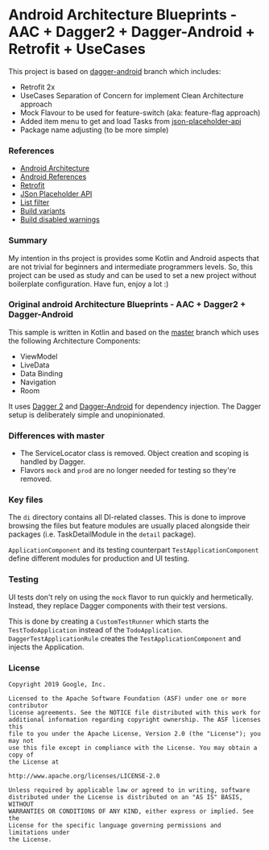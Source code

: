 # Android Architecture Blueprints - AAC + Dagger2 + Dagger-Android + Retrofit + UseCases
This project is based on [dagger-android](https://github.com/android/architecture-samples/tree/dagger-android)
branch which includes:
 - Retrofit 2x
 - UseCases Separation of Concern for implement Clean Architecture approach
 - Mock Flavour to be used for feature-switch (aka: feature-flag approach)
 - Added item menu to get and load Tasks from [json-placeholder-api](https://jsonplaceholder.typicode.com/posts)
 - Package name adjusting (to be more simple)

### References
 - [Android Architecture](https://github.com/android/architecture-samples/tree/dagger-android)
 - [Android References](https://github.com/amitshekhariitbhu/awesome-android-complete-reference/blob/master/README.md)
 - [Retrofit](https://proandroiddev.com/mvp-architecture-with-kotlin-dagger-2-retrofit-rxandroid-and-databinding-17bffe27393d)
 - [JSon Placeholder API](https://jsonplaceholder.typicode.com/posts)
 - [List filter](https://grokonez.com/kotlin/kotlin-list-filter-methods-example)
 - [Build variants](https://developer.android.com/studio/build/build-variants)
 - [Build disabled warnings](https://stackoverflow.com/questions/34692950/how-to-disable-android-studio-code-style-warning-can-be-simplified-to)

### Summary
My intention in ths project is provides some Kotlin and Android aspects that are not trivial for beginners and intermediate
programmers levels. So, this project can be used as study and can be used to set a new project without boilerplate configuration.
Have fun, enjoy a lot :)

### Original android Architecture Blueprints - AAC + Dagger2 + Dagger-Android

This sample is written in Kotlin and based on the
[master](https://github.com/googlesamples/android-architecture/tree/master) branch which uses
the following Architecture Components:
 - ViewModel
 - LiveData
 - Data Binding
 - Navigation
 - Room

It uses [Dagger 2](https://dagger.dev) and
[Dagger-Android](https://dagger.dev/android.html) for dependency injection. The Dagger setup is
deliberately simple and unopinionated.

### Differences with master

 - The ServiceLocator class is removed. Object creation and scoping is handled by Dagger.
 - Flavors `mock` and `prod` are no longer needed for testing so they're removed.


### Key files

The `di` directory contains all DI-related classes. This is done to improve browsing the files
but feature modules are usually placed alongside their packages (i.e. TaskDetailModule in
the `detail` package).

`ApplicationComponent` and its testing counterpart `TestApplicationComponent` define different
modules for production and UI testing.


### Testing

UI tests don't rely on using the `mock` flavor to run quickly and hermetically. Instead, they
replace Dagger components with their test versions.

This is done by creating a `CustomTestRunner`
which starts the `TestTodoApplication` instead of the `TodoApplication`. `DaggerTestApplicationRule`
creates the `TestApplicationComponent` and injects the Application.


### License


```
Copyright 2019 Google, Inc.

Licensed to the Apache Software Foundation (ASF) under one or more contributor
license agreements. See the NOTICE file distributed with this work for
additional information regarding copyright ownership. The ASF licenses this
file to you under the Apache License, Version 2.0 (the "License"); you may not
use this file except in compliance with the License. You may obtain a copy of
the License at

http://www.apache.org/licenses/LICENSE-2.0

Unless required by applicable law or agreed to in writing, software
distributed under the License is distributed on an "AS IS" BASIS, WITHOUT
WARRANTIES OR CONDITIONS OF ANY KIND, either express or implied. See the
License for the specific language governing permissions and limitations under
the License.
```
